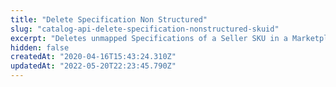 ```yaml
---
title: "Delete Specification Non Structured"
slug: "catalog-api-delete-specification-nonstructured-skuid"
excerpt: "Deletes unmapped Specifications of a Seller SKU in a Marketplace by its unique ID."
hidden: false
createdAt: "2020-04-16T15:43:24.310Z"
updatedAt: "2022-05-20T22:23:45.790Z"
---
```

